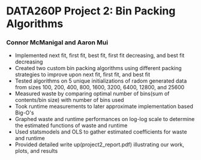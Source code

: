 # DATA260P Project 2: Bin Packing Algorithms

### Connor McManigal and Aaron Mui

- Implemented next fit, first fit, best fit, first fit decreasing, and best fit decreasing
- Created two custom bin packing algorithms using different packing strategies to improve upon next fit, first fit, and best fit
- Tested algorithms on 5 unique initializations of radom generated data from sizes 100, 200, 400, 800, 1600, 3200, 6400, 12800, and 25600
- Measured waste by comparing optimal number of bins(sum of contents/bin size) with number of bins used
- Took runtime measurements to later approximate implementation based Big-O's
- Graphed waste and runtime performances on log-log scale to determine the estimated functions of waste and runtime
- Used statsmodels and OLS to gather estimated coefficients for waste and runtime
- Provided detailed write up(project2_report.pdf) illustrating our work, plots, and results
